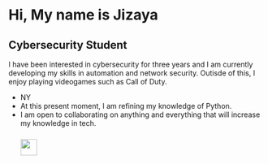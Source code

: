 <h1>Hi, My name is Jizaya</h1>
<h2>Cybersecurity Student</h2>
I have been interested in cybersecurity for three years and I am currently developing my skills in automation and network security. Outisde of this, I enjoy playing videogames such as Call of Duty. 
<ul><li>NY
<li>At this present moment, I am refining my knowledge of Python.
<li>I am open to collaborating on anything and everything that will increase my knowledge in tech.
<h3>
<p><a href="https://www.linkedin.com/in/jizaya" rel="nofollow"><img src="https://raw.githubusercontent.com/danielcranney/readme-generator/main/public/icons/socials/linkedin.svg" style="max-width: 100%;" width="32" height="32"></a>

<!---
Jizaya/Jizaya is a ✨ special ✨ repository because its `README.md` (this file) appears on your GitHub profile.
You can click the Preview link to take a look at your changes.
--->
